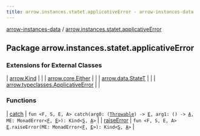 ```yaml
---
title: arrow.instances.statet.applicativeError - arrow-instances-data
---
```


[arrow-instances-data](../index.html) / [arrow.instances.statet.applicativeError](./index.html)

## Package arrow.instances.statet.applicativeError

### Extensions for External Classes

| [arrow.Kind](arrow.-kind/index.html) |  |
| [arrow.core.Either](arrow.core.-either/index.html) |  |
| [arrow.data.StateT](arrow.data.-state-t/index.html) |  |
| [arrow.typeclasses.ApplicativeError](arrow.typeclasses.-applicative-error/index.html) |  |

### Functions

| [catch](catch.html) | `fun <F, S, E, A> catch(arg0: (`[`Throwable`](https://kotlinlang.org/api/latest/jvm/stdlib/kotlin/-throwable/index.html)`) -> `[`E`](catch.html#E)`, arg1: () -> `[`A`](catch.html#A)`, ME: MonadError<`[`F`](catch.html#F)`, `[`E`](catch.html#E)`>): Kind<`[`S`](catch.html#S)`, `[`A`](catch.html#A)`>` |
| [raiseError](raise-error.html) | `fun <F, S, E, A> `[`E`](raise-error.html#E)`.raiseError(ME: MonadError<`[`F`](raise-error.html#F)`, `[`E`](raise-error.html#E)`>): Kind<`[`S`](raise-error.html#S)`, `[`A`](raise-error.html#A)`>` |


